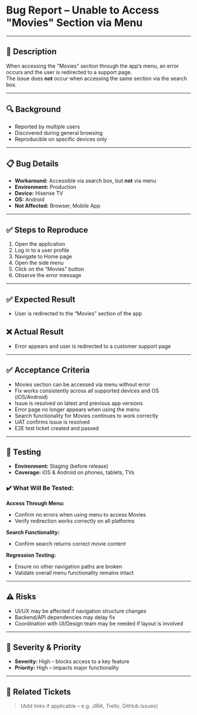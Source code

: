 # Bug Report – Unable to Access "Movies" Section via Menu

---

## 🐞 Description

When accessing the "Movies" section through the app’s menu, an error occurs and the user is redirected to a support page.  
The issue does **not** occur when accessing the same section via the search box.

---

## 🔍 Background

- Reported by multiple users
- Discovered during general browsing
- Reproducible on specific devices only

---

## 📋 Bug Details

- **Workaround:** Accessible via search box, but **not** via menu
- **Environment:** Production
- **Device:** Hisense TV
- **OS:** Android
- **Not Affected:** Browser, Mobile App

---

## ✅ Steps to Reproduce

1. Open the application  
2. Log in to a user profile  
3. Navigate to Home page  
4. Open the side menu  
5. Click on the “Movies” button  
6. Observe the error message

---

## ✅ Expected Result

- User is redirected to the “Movies” section of the app

## ❌ Actual Result

- Error appears and user is redirected to a customer support page

---

## ✅ Acceptance Criteria

- Movies section can be accessed via menu without error  
- Fix works consistently across all supported devices and OS (iOS/Android)  
- Issue is resolved on latest and previous app versions  
- Error page no longer appears when using the menu  
- Search functionality for Movies continues to work correctly  
- UAT confirms issue is resolved  
- E2E test ticket created and passed

---

## 🧪 Testing

- **Environment:** Staging (before release)
- **Coverage:** iOS & Android on phones, tablets, TVs

### ✔️ What Will Be Tested:

**Access Through Menu:**
- Confirm no errors when using menu to access Movies  
- Verify redirection works correctly on all platforms

**Search Functionality:**
- Confirm search returns correct movie content

**Regression Testing:**
- Ensure no other navigation paths are broken  
- Validate overall menu functionality remains intact

---

## ⚠️ Risks

- UI/UX may be affected if navigation structure changes  
- Backend/API dependencies may delay fix  
- Coordination with UI/Design team may be needed if layout is involved

---

## 🎯 Severity & Priority

- **Severity:** High – blocks access to a key feature  
- **Priority:** High – impacts major functionality

---

## 🔗 Related Tickets

> (Add links if applicable – e.g. JIRA, Trello, GitHub Issues)

